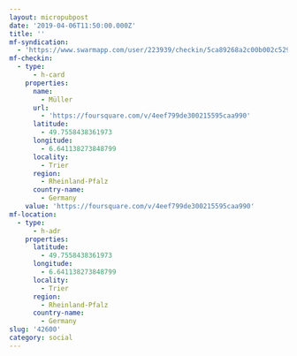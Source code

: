 ```yaml
---
layout: micropubpost
date: '2019-04-06T11:50:00.000Z'
title: ''
mf-syndication:
  - 'https://www.swarmapp.com/user/223939/checkin/5ca89268a2c00b002c5290a5'
mf-checkin:
  - type:
      - h-card
    properties:
      name:
        - Müller
      url:
        - 'https://foursquare.com/v/4eef799de300215595caa990'
      latitude:
        - 49.7558438361973
      longitude:
        - 6.641138273848799
      locality:
        - Trier
      region:
        - Rheinland-Pfalz
      country-name:
        - Germany
    value: 'https://foursquare.com/v/4eef799de300215595caa990'
mf-location:
  - type:
      - h-adr
    properties:
      latitude:
        - 49.7558438361973
      longitude:
        - 6.641138273848799
      locality:
        - Trier
      region:
        - Rheinland-Pfalz
      country-name:
        - Germany
slug: '42600'
category: social
---
```

